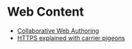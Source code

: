 # Web Content

* [Collaborative Web Authoring](https://codepen.io)
* [HTTPS explained with carrier pigeons](https://medium.freecodecamp.org/https-explained-with-carrier-pigeons-7029d2193351)